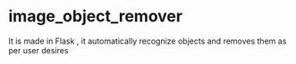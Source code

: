 # image_object_remover
It is made in Flask , it automatically recognize objects and removes them as per user desires
